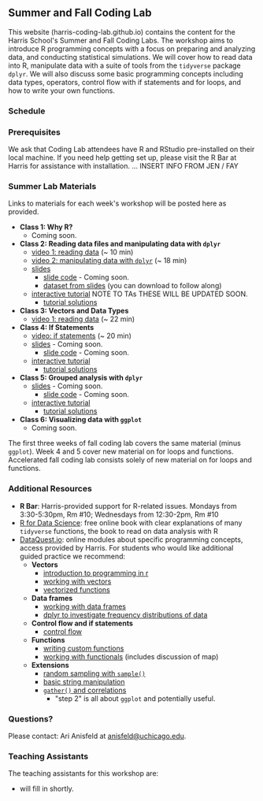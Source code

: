 ## Summer and Fall Coding Lab

This website (harris-coding-lab.github.io) contains the content for the Harris School's Summer and Fall Coding Labs. The workshop aims to introduce R programming concepts with a focus on preparing and analyzing data, and conducting statistical simulations. We will cover how to read data into R,  manipulate data with a suite of tools from the `tidyverse` package `dplyr`. We will also discuss some basic programming concepts including data types, operators, control flow with if statements and for loops, and how to write your own functions.

### Schedule 

### Prerequisites

We ask that Coding Lab attendees have R and RStudio pre-installed on their local machine. If you need help getting set up, please visit the R Bar at Harris for assistance with installation. ... INSERT INFO FROM JEN / FAY

### Summer Lab Materials 

Links to materials for each week's workshop will be posted here as provided.


- **Class 1: Why R?**
  - Coming soon. 
- **Class 2: Reading data files and manipulating data with `dplyr`**
  - [video 1: reading data](https://youtu.be/WwoMJODwFOQ) (~ 10 min)
  - [video 2: manipulating data with `dplyr`](https://youtu.be/o1a-9-RvNc4) (~ 18 min)
  - [slides]()
    - [slide code]() - Coming soon. 
    - [dataset from slides](data/SCE-Public-LM-Quarterly-Microdata.xlsx) (you can download to follow along)
  - [interactive tutorial](https://harris-coding-lab.shinyapps.io/reading-files/)  NOTE TO TAs THESE WILL BE UPDATED SOON.
    - [tutorial solutions](code/02_solutions.R)
- **Class 3: Vectors and Data Types**
  - [video 1: reading data](https://youtu.be/0MIeGk_xwiQ) (~ 22 min)
- **Class 4: If Statements**
  - [video: if statements](https://youtu.be/WwoMJODwFOQ) (~ 20 min)
  - [slides](slides/03_if-statements.html) - Coming soon. 
    - [slide code](code/03_if-statements.R)  - Coming soon. 
  - [interactive tutorial](https://harris-coding-lab.shinyapps.io/if-statements/)
    - [tutorial solutions](code/03_solutions.R)
- **Class 5: Grouped analysis with `dplyr`**
  - [slides](slides/04_for-loops.html) - Coming soon. 
    - [slide code](code/04_for-loops.R) - Coming soon. 
  - [interactive tutorial](https://harris-coding-lab.shinyapps.io/for-loops/)
    - [tutorial solutions](code/04_solutions.R) 
- **Class 6: Visualizing data with `ggplot`**
  - Coming soon. 
  
The first three weeks of fall coding lab covers the same material (minus `ggplot`). Week 4 and 5 cover new material on for loops and functions. 
Accelerated fall coding lab consists solely of new material on for loops and functions.
  
  
### Additional Resources

- **R Bar**: Harris-provided support for R-related issues. Mondays from 3:30-5:30pm, Rm #10; Wednesdays from 12:30-2pm, Rm #10
- [R for Data Science](https://r4ds.had.co.nz/): free online book with clear explanations of many `tidyverse` functions, the book to read on data analysis with R
- [DataQuest.io](https://www.dataquest.io): online modules about specific programming concepts, access provided by Harris. For students who would like additional guided practice we recommend:
  - **Vectors**
    - [introduction to programming in r](https://app.dataquest.io/m/332/introduction-to-programming-in-r)
    - [working with vectors](https://app.dataquest.io/m/333/working-with-vectors)
    - [vectorized functions](https://app.dataquest.io/m/339/working-with-vectorized-functions)
  - **Data frames**
    - [working with data frames](https://app.dataquest.io/m/336/working-with-data-frames/)
    - [dplyr to investigate frequency distributions of data](https://app.dataquest.io/m/396/frequency-distributions)
  - **Control flow and if statements**
    - [control flow](https://app.dataquest.io/m/338/working-with-control-structures)
  - **Functions**
    - [writing custom functions](https://app.dataquest.io/m/340/writing-custom-functions)
    - [working with functionals](https://app.dataquest.io/m/341/working-with-functionals) (includes discussion of map)
  - **Extensions**
     - [random sampling with `sample()`](https://app.dataquest.io/m/393/simple-random-sampling)
     - [basic string manipulation](https://app.dataquest.io/m/342/fundamentals-of-string-manipulation)
     - [`gather()` and correlations](https://app.dataquest.io/m/325/correlations-and-reshaping-data/4/gathering-data-into-columns)
       - "step 2" is all about `ggplot` and potentially useful.


### Questions?

Please contact: Ari Anisfeld at anisfeld@uchicago.edu.

### Teaching Assistants

The teaching assistants for this workshop are:

- will fill in shortly.
